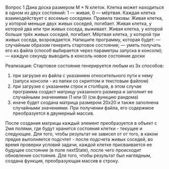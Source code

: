 Вопрос 1
Дана доска размером M × N клеток. Клетка может находиться в одном из двух состояний: 1 — живая, 0 — мёртвая. Каждая клетка взаимодействует с восемью соседями. Правила таковы:
Живая клетка, у которой меньше двух живых соседей, погибает.
Живая клетка, у которой два или три живых соседа, выживает.
Живая клетка, у которой больше трёх живых соседей, погибает.
Мёртвая клетка, у которой три живых соседа, возрождается.
Напишите программу, которая будет:
— случайным образом генерить стартовое состояние;
— уметь получать его из файла (способ выбирается через параметры запуска в консоли);
— каждую секунду выводить в консоль новое состояние доски

Реализация:
Стартовое состояние генерируется любым из 3х способов:
1. при загрузке из файла с указанием относительного пути к нему (запуск консоли - из папки со скриптом и текстовым файлом)
2. при загрузке с указанием строк и столбцов, в этом случае программа создаст матрицу указанного размера и заполнит ее случайными значениями (1 или 0) (см.функцию рандома)
3. иначе будет создана матрица размером 20х20 и также заполнена случайными значениями.
При получении файла, его содержмое преобразуется в двумерный массив.

После создания матрицы каждый элемент преобразуется в объект с 2мя полями, где будут хранится состояния клетки - текущее и следующее.
Для того, чтобы результат не зависел от от того, в каком прядке выполняется подсчтет - 
после подсчета живых соседей, во время проверки условий задачи, каждой клетке присваивается ее будущее состояние (в поле nextState), после чего происходит обновление состояния.
Для того, чтобы результат был наглядным, создана функция, преобразующая массив в строку.

